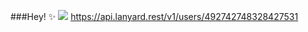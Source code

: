 ###Hey! ✨
<img src="https://i.imgur.com/BcqgAej.png">
https://api.lanyard.rest/v1/users/492742748328427531
